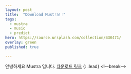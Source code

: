 ```yaml
---
layout: post
title:  "Download Mustra!!"
tags:
  - mustra
  - music
  - predict
hero: https://source.unsplash.com/collection/430471/
overlay: green
published: true

---
```

안녕하세요 Mustra 입니다. 
[다운로드 링크](https://drive.google.com/file/d/1ZoqohUlcDrqY0hj3o9YyFwBz47wXk9eo/view?usp=sharing)
{: .lead}
<!–-break-–>
